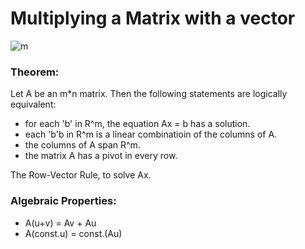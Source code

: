 # Multiplying a Matrix with a vector

![m](http://cs.brown.edu/stc/summer/94GeoTrans/94GeoTrans_AFrame_168.gif)

### Theorem:
Let A be an m*n matrix. Then the following statements are logically equivalent:
  - for each 'b' in R^m, the equation Ax = b has a solution.
  - each 'b'b in R^m is a linear combinatioin of the columns of A.
  - the columns of A span R^m.
  - the matrix A has a pivot in every row.
  
The Row-Vector Rule, to solve Ax.

### Algebraic Properties:
  - A(u+v) = Av + Au
  - A(const.u) = const.(Au)
